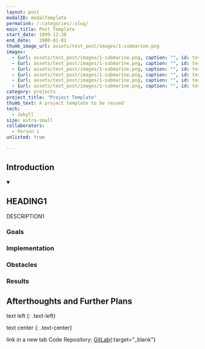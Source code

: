 ```yaml
---
layout: post
modalID: modalTemplate
permalink: /:categories/:slug/
main_title: Post Template
start_date: 1999-12-30
end_date:   2000-01-01
thumb_image_url: assets/test_post/images/1-submarine.png
images:
  - {url: assets/test_post/images/1-submarine.png, caption: "", id: test-image-1}
  - {url: assets/test_post/images/1-submarine.png, caption: "", id: test-image-2}
  - {url: assets/test_post/images/1-submarine.png, caption: "", id: test-image-3}
  - {url: assets/test_post/images/1-submarine.png, caption: "", id: test-image-4}
  - {url: assets/test_post/images/1-submarine.png, caption: "", id: test-image-5}
  - {url: assets/test_post/images/1-submarine.png, caption: "", id: test-image-6}
category: projects
project_title: "Project Template"
thumb_text: A project template to be reused
tech:
  - Jekyll
size: extra-small
collaborators:
  - Person 1
unlisted: true

---
```


<div class="post-content-markdown">

## Introduction

<details open><summary><h2>HEADING1</h2>
  <p>DESCRIPTION1</p>
</summary>

### Goals
### Implementation
### Obstacles
### Results

</details>

## Afterthoughts and Further Plans

text left
{: .text-left}

text center
{: .text-center}

link in a new tab
Code Repository: [GitLab](https://gitlab.com/LinasKo){:target="_blank"}

</div>